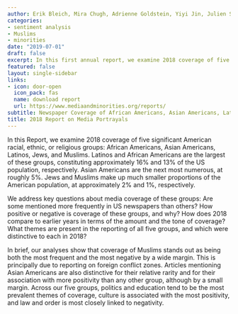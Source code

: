 ```yaml
---
author: Erik Bleich, Mira Chugh, Adrienne Goldstein, Yiyi Jin, Julien Souffrant, Emily Stabler, Maurits van der Veen, Varsha Vijayakumar
categories:
- sentiment analysis
- Muslims
- minorities
date: "2019-07-01"
draft: false
excerpt: In this first annual report, we examine 2018 coverage of five significant American racial, ethnic, or religious groups - African Americans, Asian Americans, Latinos, Jews, and Muslims.
featured: false
layout: single-sidebar
links:
- icon: door-open
  icon_pack: fas
  name: download report
  url: https://www.mediaandminorities.org/reports/
subtitle: Newspaper Coverage of African Americans, Asian Americans, Latinos, Jews, and Muslims.
title: 2018 Report on Media Portrayals
---
```


In this Report, we examine 2018 coverage of five significant American racial, ethnic, or religious groups: African Americans, Asian Americans, Latinos, Jews, and Muslims. Latinos and African Americans are the largest of these groups, constituting approximately 16% and 13% of the US population, respectively. Asian Americans are the next most numerous, at roughly 5%. Jews and Muslims make up much smaller proportions of the American population, at approximately 2% and 1%, respectively.

We address key questions about media coverage of these groups: Are some mentioned more frequently in US newspapers than others? How positive or negative is coverage of these groups, and why? How does 2018 compare to earlier years in terms of the amount and the tone of coverage? What themes are present in the reporting of all five groups, and which were distinctive to each in 2018?

In brief, our analyses show that coverage of Muslims stands out as being both the most frequent and the most negative by a wide margin. This is principally due to reporting on foreign conflict zones. Articles mentioning Asian Americans are also distinctive for their relative rarity and for their association with more positivity than any other group, although by a small margin. Across our five groups, politics and education tend to be the most prevalent themes of coverage, culture is associated with the most positivity, and law and order is most closely linked to negativity.